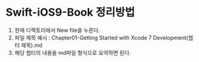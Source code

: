# Swift-iOS9-Book 정리방법
1. 현재 디렉토리에서 New file을 누른다.
2. 파일 제목 예시 : Chapter01-Getting Started with Xcode 7 Development(챕터 제목).md
3. 해당 챕터의 내용을 md파일 형식으로 요약하면 된다.
